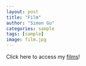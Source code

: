 ```yaml
---
layout: post
title: "Film"
author: "Simon Gu"
categories: sample
tags: [sample]
image: film.jpg
---
```


Click here to access my [films](https://www.youtube.com/playlist?list=PLBLzjGGOzNPz4lMxKk2NUCl4fXLKkEnbH)!
